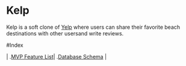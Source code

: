 # Kelp

Kelp is a soft clone of [Yelp](https://www.yelp.com/) where users can share their favorite beach destinations with other usersand write reviews.

#Index

|
.[MVP Feature List](https://github.com/itsmaica/Kelp/wiki/Feature-List)|
.[Database Schema](https://github.com/itsmaica/Kelp/wiki/DB-Schema) |
